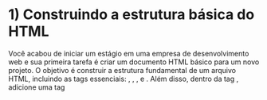 # 1) Construindo a estrutura básica do HTML
Você acabou de iniciar um estágio em uma empresa de desenvolvimento web e sua primeira tarefa é criar um documento HTML básico para um novo projeto. O objetivo é construir a estrutura fundamental de um arquivo HTML, incluindo as tags essenciais: <!DOCTYPE html>, <html>, <head>, e <body>. Além disso, dentro da tag <head>, adicione uma tag <title> com um título de sua escolha para a página. Lembre-se de seguir as práticas de indentação corretas para manter o código organizado.

# 2) Adicionando conteúdo ao HTML
Agora que a estrutura básica do seu documento HTML está pronta, seu supervisor pediu para adicionar um cabeçalho e um parágrafo ao corpo do documento. Use as tags <h1> para o cabeçalho e <p> para o parágrafo. Escolha um tema para o cabeçalho e escreva um breve parágrafo relacionado a esse tema.

# 3) Trabalhando com meta tags e título
Você precisa otimizar a seção <head> da página HTML existente. Adicione uma meta tag para definir a codificação de caracteres como UTF-8 e altere o título da página para algo mais descritivo e apropriado para o conteúdo do site.

# 4) Organizando conteúdo com tags HTML
Você está desenvolvendo a página inicial de um site para um projeto pessoal. Você precisa criar um título principal e um subtítulo, seguidos por um breve parágrafo explicativo. Utilize HTML para estruturar esses elementos. Crie um arquivo HTML e adicione um título principal com a tag <h1>, um subtítulo com a tag <h2>, e um parágrafo com a tag <p>. Use textos de sua escolha para cada um destes. Lembre-se de seguir a hierarquia correta das tags e verificar o resultado no navegador.

# 5) Adicionando imagens com acessibilidade
Neste desafio, você vai adicionar uma imagem ao seu projeto de site pessoal. Escolha uma imagem de sua preferência (pode ser um logo ou uma foto relacionada ao tema do site). Utilize a tag <img> para inserir a imagem no corpo do documento HTML, e não se esqueça de incluir o atributo alt para descrever a imagem, melhorando a acessibilidade do site. Verifique o resultado no navegador.

# 6) Listando Itens em HTML
Agora, adicione uma lista de itens ao seu site. Esta lista pode ser de características do projeto, etapas de desenvolvimento, ou qualquer outra informação relevante. Utilize a tag <ul> para uma lista não ordenada ou <ol> para uma lista ordenada, e <li>para cada item da lista. Verifique o layout no navegador após a inserção.

# 7) Explorando o impacto do DOCTYPE no HTML
A sua tarefa é explorar o impacto da declaração <!DOCTYPE html> em um documento HTML. Crie um arquivo HTML básico com a estrutura apresentada no relato, incluindo elementos como <head>, <title>, <body>, <h1>, <p>, e <img>. Primeiro, visualize a página com a declaração <!DOCTYPE html>. Em seguida, remova a declaração e visualize novamente. Use a ferramenta de inspeção do navegador para explorar as diferenças no modo de renderização da página, focando na presença ou ausência do "Modo Quirks".

# 8) Automatizando a atualização da página com Live Server
Instale e utilize a extensão "Live Server" no Visual Studio Code para automatizar a atualização da sua página HTML. Faça alterações no código HTML, como adicionar um texto ao parágrafo, e observe as mudanças sendo refletidas automaticamente no navegador.